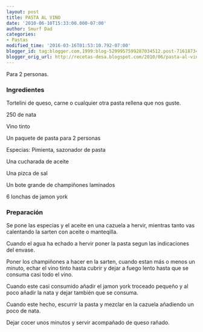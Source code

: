 ```yaml
---
layout: post
title: PASTA AL VINO
date: '2010-06-10T15:33:00.000-07:00'
author: Smurf Dad
categories:
- Pastas
modified_time: '2016-03-16T01:53:10.792-07:00'
blogger_id: tag:blogger.com,1999:blog-5299957599287034512.post-7161873423085187172
blogger_orig_url: http://recetas-desa.blogspot.com/2010/06/pasta-al-vino.html
---
```


Para 2 personas.

<a name='more'></a><h3>Ingredientes</h3>Tortelini de queso, carne o cualquier otra pasta rellena que nos guste.

250 de nata

Vino tinto

Un paquete de pasta para 2 personas

Especias: Pimienta, sazonador de pasta

Una cucharada de aceite

Una pizca de sal

Un bote grande de champiñones laminados

6 lonchas de jamon york



<h3>Preparación</h3>Se pone las especias y el aceite en una cazuela a hervir, mientras tanto vas calentando la sarten con aceite o manteqilla.

Cuando el agua ha echado a hervir poner la pasta segun las indicaciones del envase.

Poner los champiñones a hacer en la sarten, cuando estan más o menos un minuto, echar el vino tinto hasta cubrir y dejar a fuego lento hasta que se consuma casi todo el vino.

Cuando este casi consumido añadir el jamon york troceado pequeño y al poco añadir la nata y dejar también que se consuma.

Cuando este hecho, escurrir la pasta y mezclar en la cazuela añadiendo un poco de nata.

Dejar cocer unos minutos y servir acompañado de queso rañado.